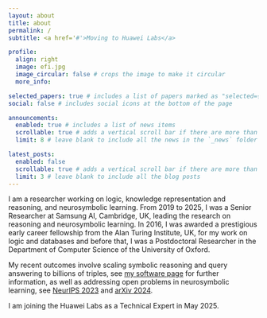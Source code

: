```yaml
---
layout: about
title: about
permalink: /
subtitle: <a href='#'>Moving to Huawei Labs</a>

profile:
  align: right
  image: efi.jpg
  image_circular: false # crops the image to make it circular
  more_info: 

selected_papers: true # includes a list of papers marked as "selected={true}"
social: false # includes social icons at the bottom of the page

announcements:
  enabled: true # includes a list of news items
  scrollable: true # adds a vertical scroll bar if there are more than 3 news items
  limit: 8 # leave blank to include all the news in the `_news` folder

latest_posts:
  enabled: false
  scrollable: true # adds a vertical scroll bar if there are more than 3 new posts items
  limit: 3 # leave blank to include all the blog posts
---
```


I am a researcher working on logic, knowledge representation and reasoning, and neurosymbolic learning.
From 2019 to 2025, I was a Senior Researcher at Samsung AI, Cambridge, UK, leading the research on reasoning and neurosymbolic learning. 
In 2016, I was awarded a prestigious early career fellowship from the Alan Turing Institute, UK, for my work on logic and databases and before that, I was a Postdoctoral Researcher in the Department of Computer Science of the University of Oxford. 

My recent outcomes involve scaling symbolic reasoning and query answering to billions of triples, see <a href="https://tsamoura.github.io/projects/">my software page</a> for further information, as well as addressing open problems in neurosymbolic learning, see 
<a href="https://papers.nips.cc/paper_files/paper/2023/hash/1e83498c3eafe109a44b12979c2c73db-Abstract-Conference.html">NeurIPS 2023</a> and <a href="https://arxiv.org/abs/2407.10000">arXiv 2024</a>. 

I am joining the Huawei Labs as a Technical Expert in May 2025. 

